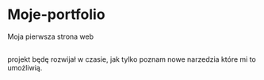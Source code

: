 # Moje-portfolio
Moja pierwsza strona web

##
projekt będę rozwijał w czasie, jak tylko poznam nowe narzedzia które mi to umożliwią.
